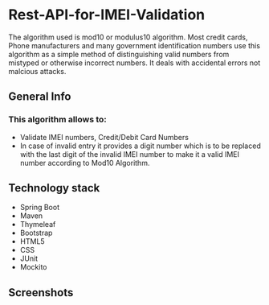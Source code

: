 # Rest-API-for-IMEI-Validation
The algorithm used is mod10 or modulus10 algorithm. Most credit cards, Phone manufacturers and many government identification numbers use this algorithm as a simple method of distinguishing valid numbers from mistyped or otherwise incorrect numbers. It deals with accidental errors not malcious attacks.
## General Info
### This algorithm allows to:
- Validate IMEI numbers, Credit/Debit Card Numbers 
- In case of invalid entry it provides a digit number which is to be replaced with the last digit of the invalid IMEI number to make it a valid IMEI number according to Mod10 Algorithm.
## Technology stack
- Spring Boot
- Maven
- Thymeleaf
- Bootstrap
- HTML5
- CSS
- JUnit
- Mockito
## Screenshots
